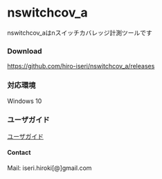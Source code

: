 # nswitchcov_a

nswitchcov_aはnスイッチカバレッジ計測ツールです

### Download

https://github.com/hiro-iseri/nswitchcov_a/releases

### 対応環境

Windows 10

### ユーザガイド

[ユーザガイド](docs/userguide_jp.md)

#### Contact

Mail: iseri.hiroki[@]gmail.com
